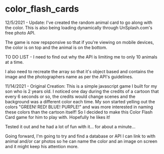 # color_flash_cards

12/5/2021 - Update:
I've created the random animal card to go along with the color. This is also being loading dynamically through UnSplash.com's free photo API.

The game is now repsponsive so that if you're viewing on mobile devices, the color is on top and the animal is on the bottom.

TO DO LIST -
I need to find out why the API is limiting me to only 10 animals at a time.

I also need to recreate the array so that it's object based and contains the image and the photographers name as per the API's guidelines.

11/14/2021 - Original Creation:
This is a simple javascript game I built for my son who is 2 years old. I noticed one day during the credits of a cartoon that every 6 seconds or so, the credits would change scenes and the background was a different color each time. My son started yelling out the colors "GREEN! RED! BLUE! PURPLE!" and was more interested in naming these colors than the cartoon itself! So I decided to make this Color Flash Card game for him to play with. Hopefully he likes it!

Tested it out and he had a lot of fun with it... for about a minute...

Going forward, I'm going to try and find a database or API I can link to with animal and/or car photos so he can name the color and an image on screen and it might keep his attention more.
